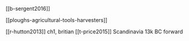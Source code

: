 [[b-sergent2016]]

[[ploughs-agricultural-tools-harvesters]]


[[r-hutton2013]] ch1, britian
[[t-price2015]] Scandinavia 13k BC forward

